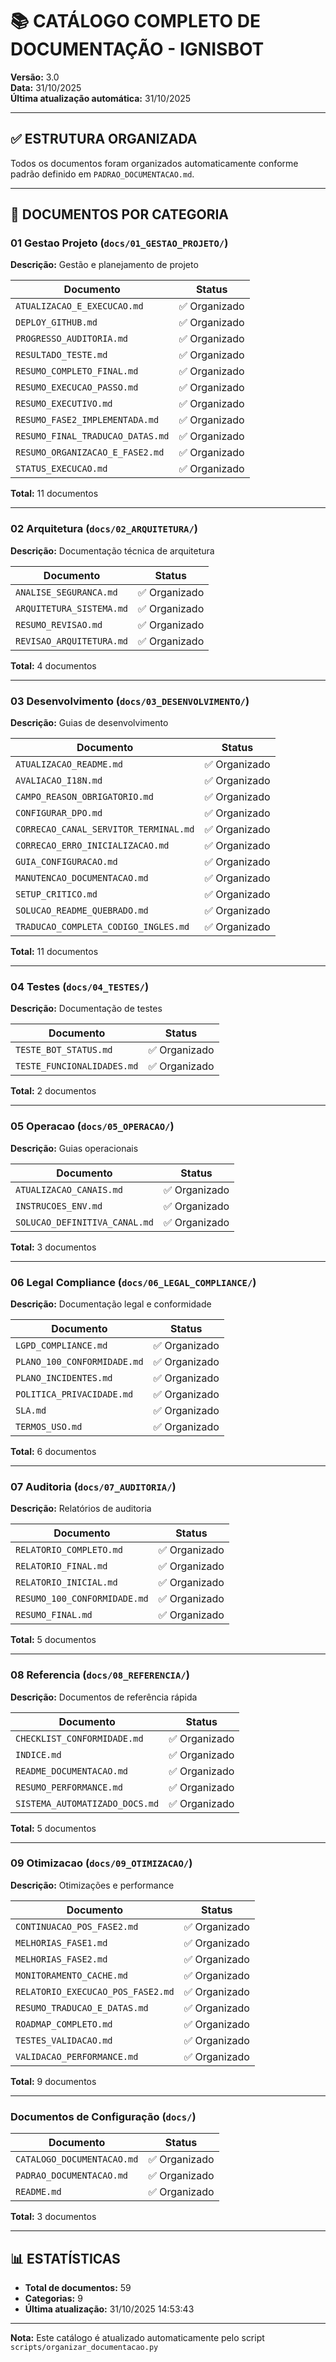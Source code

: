 # 📚 CATÁLOGO COMPLETO DE DOCUMENTAÇÃO - IGNISBOT

**Versão:** 3.0  
**Data:** 31/10/2025  
**Última atualização automática:** 31/10/2025

---

## ✅ ESTRUTURA ORGANIZADA

Todos os documentos foram organizados automaticamente conforme padrão definido em `PADRAO_DOCUMENTACAO.md`.

---

## 📁 DOCUMENTOS POR CATEGORIA


### 01 Gestao Projeto (`docs/01_GESTAO_PROJETO/`)

**Descrição:** Gestão e planejamento de projeto

| Documento | Status |
|-----------|--------|
| `ATUALIZACAO_E_EXECUCAO.md` | ✅ Organizado |
| `DEPLOY_GITHUB.md` | ✅ Organizado |
| `PROGRESSO_AUDITORIA.md` | ✅ Organizado |
| `RESULTADO_TESTE.md` | ✅ Organizado |
| `RESUMO_COMPLETO_FINAL.md` | ✅ Organizado |
| `RESUMO_EXECUCAO_PASSO.md` | ✅ Organizado |
| `RESUMO_EXECUTIVO.md` | ✅ Organizado |
| `RESUMO_FASE2_IMPLEMENTADA.md` | ✅ Organizado |
| `RESUMO_FINAL_TRADUCAO_DATAS.md` | ✅ Organizado |
| `RESUMO_ORGANIZACAO_E_FASE2.md` | ✅ Organizado |
| `STATUS_EXECUCAO.md` | ✅ Organizado |

**Total:** 11 documentos

---

### 02 Arquitetura (`docs/02_ARQUITETURA/`)

**Descrição:** Documentação técnica de arquitetura

| Documento | Status |
|-----------|--------|
| `ANALISE_SEGURANCA.md` | ✅ Organizado |
| `ARQUITETURA_SISTEMA.md` | ✅ Organizado |
| `RESUMO_REVISAO.md` | ✅ Organizado |
| `REVISAO_ARQUITETURA.md` | ✅ Organizado |

**Total:** 4 documentos

---

### 03 Desenvolvimento (`docs/03_DESENVOLVIMENTO/`)

**Descrição:** Guias de desenvolvimento

| Documento | Status |
|-----------|--------|
| `ATUALIZACAO_README.md` | ✅ Organizado |
| `AVALIACAO_I18N.md` | ✅ Organizado |
| `CAMPO_REASON_OBRIGATORIO.md` | ✅ Organizado |
| `CONFIGURAR_DPO.md` | ✅ Organizado |
| `CORRECAO_CANAL_SERVITOR_TERMINAL.md` | ✅ Organizado |
| `CORRECAO_ERRO_INICIALIZACAO.md` | ✅ Organizado |
| `GUIA_CONFIGURACAO.md` | ✅ Organizado |
| `MANUTENCAO_DOCUMENTACAO.md` | ✅ Organizado |
| `SETUP_CRITICO.md` | ✅ Organizado |
| `SOLUCAO_README_QUEBRADO.md` | ✅ Organizado |
| `TRADUCAO_COMPLETA_CODIGO_INGLES.md` | ✅ Organizado |

**Total:** 11 documentos

---

### 04 Testes (`docs/04_TESTES/`)

**Descrição:** Documentação de testes

| Documento | Status |
|-----------|--------|
| `TESTE_BOT_STATUS.md` | ✅ Organizado |
| `TESTE_FUNCIONALIDADES.md` | ✅ Organizado |

**Total:** 2 documentos

---

### 05 Operacao (`docs/05_OPERACAO/`)

**Descrição:** Guias operacionais

| Documento | Status |
|-----------|--------|
| `ATUALIZACAO_CANAIS.md` | ✅ Organizado |
| `INSTRUCOES_ENV.md` | ✅ Organizado |
| `SOLUCAO_DEFINITIVA_CANAL.md` | ✅ Organizado |

**Total:** 3 documentos

---

### 06 Legal Compliance (`docs/06_LEGAL_COMPLIANCE/`)

**Descrição:** Documentação legal e conformidade

| Documento | Status |
|-----------|--------|
| `LGPD_COMPLIANCE.md` | ✅ Organizado |
| `PLANO_100_CONFORMIDADE.md` | ✅ Organizado |
| `PLANO_INCIDENTES.md` | ✅ Organizado |
| `POLITICA_PRIVACIDADE.md` | ✅ Organizado |
| `SLA.md` | ✅ Organizado |
| `TERMOS_USO.md` | ✅ Organizado |

**Total:** 6 documentos

---

### 07 Auditoria (`docs/07_AUDITORIA/`)

**Descrição:** Relatórios de auditoria

| Documento | Status |
|-----------|--------|
| `RELATORIO_COMPLETO.md` | ✅ Organizado |
| `RELATORIO_FINAL.md` | ✅ Organizado |
| `RELATORIO_INICIAL.md` | ✅ Organizado |
| `RESUMO_100_CONFORMIDADE.md` | ✅ Organizado |
| `RESUMO_FINAL.md` | ✅ Organizado |

**Total:** 5 documentos

---

### 08 Referencia (`docs/08_REFERENCIA/`)

**Descrição:** Documentos de referência rápida

| Documento | Status |
|-----------|--------|
| `CHECKLIST_CONFORMIDADE.md` | ✅ Organizado |
| `INDICE.md` | ✅ Organizado |
| `README_DOCUMENTACAO.md` | ✅ Organizado |
| `RESUMO_PERFORMANCE.md` | ✅ Organizado |
| `SISTEMA_AUTOMATIZADO_DOCS.md` | ✅ Organizado |

**Total:** 5 documentos

---

### 09 Otimizacao (`docs/09_OTIMIZACAO/`)

**Descrição:** Otimizações e performance

| Documento | Status |
|-----------|--------|
| `CONTINUACAO_POS_FASE2.md` | ✅ Organizado |
| `MELHORIAS_FASE1.md` | ✅ Organizado |
| `MELHORIAS_FASE2.md` | ✅ Organizado |
| `MONITORAMENTO_CACHE.md` | ✅ Organizado |
| `RELATORIO_EXECUCAO_POS_FASE2.md` | ✅ Organizado |
| `RESUMO_TRADUCAO_E_DATAS.md` | ✅ Organizado |
| `ROADMAP_COMPLETO.md` | ✅ Organizado |
| `TESTES_VALIDACAO.md` | ✅ Organizado |
| `VALIDACAO_PERFORMANCE.md` | ✅ Organizado |

**Total:** 9 documentos

---

### Documentos de Configuração (`docs/`)

| Documento | Status |
|-----------|--------|
| `CATALOGO_DOCUMENTACAO.md` | ✅ Organizado |
| `PADRAO_DOCUMENTACAO.md` | ✅ Organizado |
| `README.md` | ✅ Organizado |

**Total:** 3 documentos


---

## 📊 ESTATÍSTICAS

- **Total de documentos:** 59
- **Categorias:** 9
- **Última atualização:** 31/10/2025 14:53:43

---

**Nota:** Este catálogo é atualizado automaticamente pelo script `scripts/organizar_documentacao.py`
